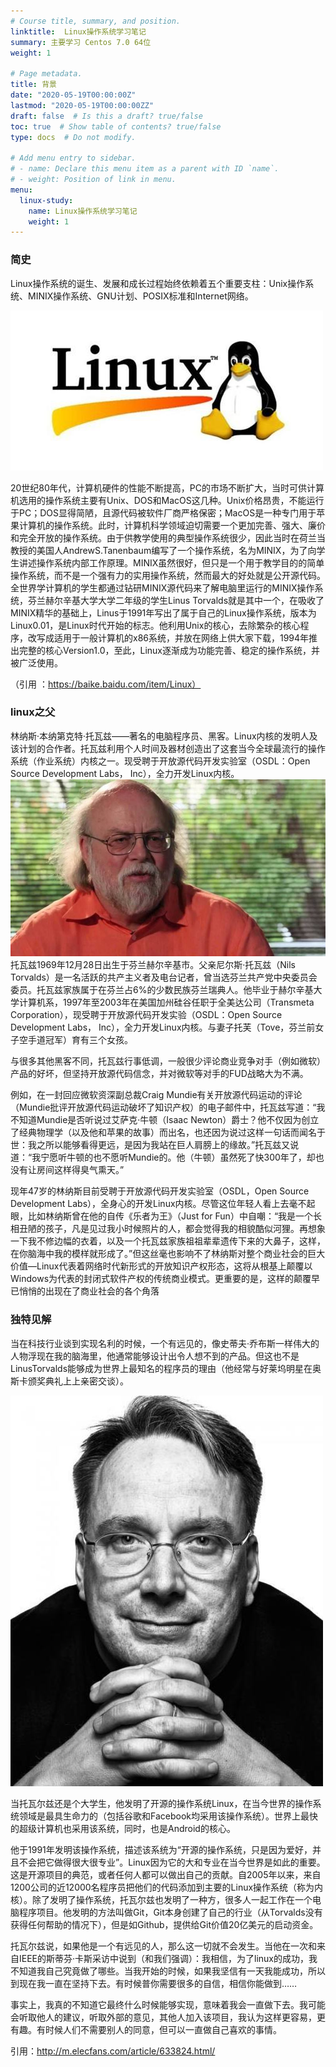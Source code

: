 ```yaml
---
# Course title, summary, and position.
linktitle:  Linux操作系统学习笔记
summary: 主要学习 Centos 7.0 64位
weight: 1

# Page metadata.
title: 背景
date: "2020-05-19T00:00:00Z"
lastmod: "2020-05-19T00:00:00ZZ"
draft: false  # Is this a draft? true/false
toc: true  # Show table of contents? true/false
type: docs  # Do not modify.

# Add menu entry to sidebar.
# - name: Declare this menu item as a parent with ID `name`.
# - weight: Position of link in menu.
menu:
  linux-study:
    name: Linux操作系统学习笔记
    weight: 1
---
```


### 简史

Linux操作系统的诞生、发展和成长过程始终依赖着五个重要支柱：Unix操作系统、MINIX操作系统、GNU计划、POSIX标准和Internet网络。

![](./img/1.jpg)

20世纪80年代，计算机硬件的性能不断提高，PC的市场不断扩大，当时可供计算机选用的操作系统主要有Unix、DOS和MacOS这几种。Unix价格昂贵，不能运行于PC；DOS显得简陋，且源代码被软件厂商严格保密；MacOS是一种专门用于苹果计算机的操作系统。此时，计算机科学领域迫切需要一个更加完善、强大、廉价和完全开放的操作系统。由于供教学使用的典型操作系统很少，因此当时在荷兰当教授的美国人AndrewS.Tanenbaum编写了一个操作系统，名为MINIX，为了向学生讲述操作系统内部工作原理。MINIX虽然很好，但只是一个用于教学目的的简单操作系统，而不是一个强有力的实用操作系统，然而最大的好处就是公开源代码。全世界学计算机的学生都通过钻研MINIX源代码来了解电脑里运行的MINIX操作系统，芬兰赫尔辛基大学大学二年级的学生Linus Torvalds就是其中一个，在吸收了MINIX精华的基础上，Linus于1991年写出了属于自己的Linux操作系统，版本为Linux0.01，是Linux时代开始的标志。他利用Unix的核心，去除繁杂的核心程序，改写成适用于一般计算机的x86系统，并放在网络上供大家下载，1994年推出完整的核心Version1.0，至此，Linux逐渐成为功能完善、稳定的操作系统，并被广泛使用。

（引用 ：https://baike.baidu.com/item/Linux）






### linux之父

林纳斯·本纳第克特·托瓦兹——著名的电脑程序员、黑客。Linux内核的发明人及该计划的合作者。托瓦兹利用个人时间及器材创造出了这套当今全球最流行的操作系统（作业系统）内核之一。现受聘于开放源代码开发实验室（OSDL：Open Source Development Labs， Inc），全力开发Linux内核。
![](./img/2.jpg)
托瓦兹1969年12月28日出生于芬兰赫尔辛基市。父亲尼尔斯·托瓦兹（Nils Torvalds）是一名活跃的共产主义者及电台记者，曾当选芬兰共产党中央委员会委员。托瓦兹家族属于在芬兰占6%的少数民族芬兰瑞典人。他毕业于赫尔辛基大学计算机系，1997年至2003年在美国加州硅谷任职于全美达公司（Transmeta Corporation），现受聘于开放源代码开发实验（OSDL：Open Source Development Labs， Inc），全力开发Linux内核。与妻子托芙（Tove，芬兰前女子空手道冠军）育有三个女孩。

与很多其他黑客不同，托瓦兹行事低调，一般很少评论商业竞争对手（例如微软）产品的好坏，但坚持开放源代码信念，并对微软等对手的FUD战略大为不满。

例如，在一封回应微软资深副总裁Craig Mundie有关开放源代码运动的评论（Mundie批评开放源代码运动破坏了知识产权）的电子邮件中，托瓦兹写道：“我不知道Mundie是否听说过艾萨克·牛顿（Isaac Newton）爵士？他不仅因为创立了经典物理学（以及他和苹果的故事）而出名，也还因为说过这样一句话而闻名于世：我之所以能够看得更远，是因为我站在巨人肩膀上的缘故。”托瓦兹又说道：“我宁愿听牛顿的也不愿听Mundie的。他（牛顿）虽然死了快300年了，却也没有让房间这样得臭气熏天。”

现年47岁的林纳斯目前受聘于开放源代码开发实验室（OSDL，Open Source Development Labs），全身心的开发Linux内核。尽管这位年轻人看上去毫不起眼，比如林纳斯曾在他的自传《乐者为王》（Just for Fun）中自嘲：“我是一个长相丑陋的孩子，凡是见过我小时候照片的人，都会觉得我的相貌酷似河狸。再想象一下我不修边幅的衣着，以及一个托瓦兹家族祖祖辈辈遗传下来的大鼻子，这样，在你脑海中我的模样就形成了。”但这丝毫也影响不了林纳斯对整个商业社会的巨大价值—Linux代表着网络时代新形式的开放知识产权形态，这将从根基上颠覆以Windows为代表的封闭式软件产权的传统商业模式。更重要的是，这样的颠覆早已悄悄的出现在了商业社会的各个角落

### 独特见解
当在科技行业谈到实现名利的时候，一个有远见的，像史蒂夫·乔布斯一样伟大的人物浮现在我的脑海里，他通常能够设计出令人想不到的产品。但这也不是LinusTorvalds能够成为世界上最知名的程序员的理由（他经常与好莱坞明星在奥斯卡颁奖典礼上上亲密交谈）。

![](./img/3.jpg)

当托瓦尔兹还是个大学生，他发明了开源的操作系统Linux，在当今世界的操作系统领域是最具生命力的（包括谷歌和Facebook均采用该操作系统）。世界上最快的超级计算机也采用该系统，同时，也是Android的核心。

他于1991年发明该操作系统，描述该系统为“开源的操作系统，只是因为爱好，并且不会把它做得很大很专业”。Linux因为它的大和专业在当今世界是如此的重要。这是开源项目的典范，或者任何人都可以做出自己的贡献。自2005年以来，来自1200公司的近12000名程序员把他们的代码添加到主要的Linux操作系统（称为内核）。除了发明了操作系统，托瓦尔兹也发明了一种方，很多人一起工作在一个电脑程序项目。他发明的方法叫做Git，Git本身创建了自己的行业（从Torvalds没有获得任何帮助的情况下），但是如Github，提供给Git价值20亿美元的启动资金。

托瓦尔兹说，如果他是一个有远见的人，那么这一切就不会发生。当他在一次和来自IEEE的斯蒂芬·卡斯采访中说到（和我们强调）：我相信，为了linux的成功，我不知道我自己究竟做了哪些。当我开始的时候，如果我坚信有一天我能成功，所以到现在我一直在坚持下去。有时候普你需要很多的自信，相信你能做到……

事实上，我真的不知道它最终什么时候能够实现，意味着我会一直做下去。我可能会听取他人的建议，听取外部的意见，其他人加入该项目，我认为这样更容易，更有趣。有时候人们不需要别人的同意，但可以一直做自己喜欢的事情。

引用：http://m.elecfans.com/article/633824.html/